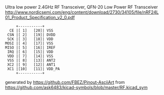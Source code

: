 Ultra low power 2.4GHz RF Transceiver, QFN-20
Low Power RF Transceiver
http://www.nordicsemi.com/eng/content/download/2730/34105/file/nRF24L01_Product_Specification_v2_0.pdf


	     +-----------+
	  CE |[ 1]   [20]| VSS
	 CSN |[ 2]   [19]| DVDD
	 SCK |[ 3]   [18]| VDD
	MOSI |[ 4]   [17]| VSS
	MISO |[ 5]   [16]| IREF
	 IRQ |[ 6]   [15]| VDD
	 VDD |[ 7]   [14]| VSS
	 VSS |[ 8]   [13]| ANT2
	 XC2 |[ 9]   [12]| ANT1
	 XC1 |[10]   [11]| VDD_PA
	     +-----------+


generated by https://github.com/FBEZ/Pinout-AsciiArt from https://github.com/ask6483/kicad-symbols/blob/master/RF.kicad_sym